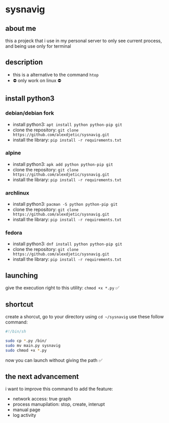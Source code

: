 # sysnavig

## about me
this a projeck that i use in my personal server to only see current process, and being use only for terminal  

## description
- this is a alternative to the command `htop`
- ⛔ only work on linux ⛔

## install python3

### debian/debian fork
- install python3: `apt install python python-pip git`
- clone the repository: `git clone https://github.com/alexdjetic/sysnavig.git`
- install the library: `pip install -r requirements.txt`

### alpine
- install python3: `apk add python python-pip git`
- clone the repository: `git clone https://github.com/alexdjetic/sysnavig.git`
- install the library: `pip install -r requirements.txt`

### archlinux
- install python3: `pacman -S python python-pip git`
- clone the repository: `git clone https://github.com/alexdjetic/sysnavig.git`
- install the library: `pip install -r requirements.txt`

### fedora
- install python3: `dnf install python python-pip git`
- clone the repository: `git clone https://github.com/alexdjetic/sysnavig.git`
- install the library: `pip install -r requirements.txt`

## launching
give the execution right to this utility: `chmod +x *.py` ✅

## shortcut
create a shorcut, go to your directory using `cd ~/sysnavig`
use these follow command:
```zsh
#!/bin/sh

sudo cp *.py /bin/
sudo mv main.py sysnavig
sudo chmod +x *.py
```
now you can launch without giving the path ✅

## the next advancement
i want to improve this command to add the feature:
- network access: true graph
- process manupilation: stop, create, interupt
- manual page
- log activity

